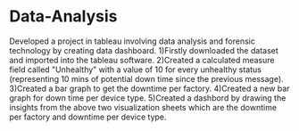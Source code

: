 # Data-Analysis
Developed a project in tableau involving data analysis and forensic technology by creating data dashboard.
1)Firstly downloaded the dataset and imported into the tableau software.
2)Created a calculated measure field called "Unhealthy" with a value of 10 for every unhealthy status (representing 10 mins of potential down time since the previous message).
3)Created a bar graph to get the downtime per factory.
4)Created a new bar graph for down time per device type.
5)Created a dashbord by drawing the insights from the above two visualization sheets which are the downtime per factory and downtime per device type.



